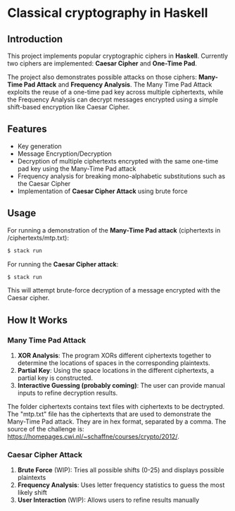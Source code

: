 # Classical cryptography in Haskell

## Introduction
This project implements popular cryptographic ciphers in **Haskell**. Currently two ciphers are implemented: **Caesar Cipher** and **One-Time Pad**.

The project also demonstrates possible attacks on those ciphers: **Many-Time Pad Attack** and **Frequency Analysis**. The Many Time Pad Attack exploits the reuse of a one-time pad key across multiple ciphertexts, while the Frequency Analysis can decrypt messages encrypted using a simple shift-based encryption like Caesar Cipher.

## Features
- Key generation
- Message Encryption/Decryption
- Decryption of multiple ciphertexts encrypted with the same one-time pad key using the Many-Time Pad attack
- Frequency analysis for breaking mono-alphabetic substitutions such as the Caesar Cipher
- Implementation of **Caesar Cipher Attack** using brute force

## Usage
For running a demonstration of the **Many-Time Pad attack** (ciphertexts in /ciphertexts/mtp.txt):
```sh
$ stack run
```
For running the **Caesar Cipher attack**:
```sh
$ stack run
```
This will attempt brute-force decryption of a message encrypted with the Caesar cipher.

## How It Works
### Many Time Pad Attack
1. **XOR Analysis**: The program XORs different ciphertexts together to determine the locations of spaces in the corresponding plaintexts.
2. **Partial Key**: Using the space locations in the different ciphertexts, a partial key is constructed.
3. **Interactive Guessing (probably coming)**: The user can provide manual inputs to refine decryption results.

The folder ciphertexts contains text files with ciphertexts to be dectrypted. The "mtp.txt" file has the ciphertexts that are used to demonstrate the Many-Time Pad attack. They are in hex format, separated by a comma. The source of the challenge is: https://homepages.cwi.nl/~schaffne/courses/crypto/2012/.


### Caesar Cipher Attack
1. **Brute Force** (WIP): Tries all possible shifts (0-25) and displays possible plaintexts
2. **Frequency Analysis**: Uses letter frequency statistics to guess the most likely shift
3. **User Interaction** (WIP): Allows users to refine results manually

